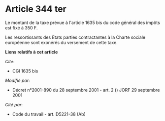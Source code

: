 # Article 344 ter

Le montant de la taxe prévue à l'article 1635 bis du code général des impôts est fixé à 350 F.

Les ressortissants des Etats parties contractantes à la Charte sociale européenne sont exonérés du versement de cette taxe.

**Liens relatifs à cet article**

_Cite_:

  - CGI 1635 bis

_Modifié par_:

  - Décret n°2001-890 du 28 septembre 2001 - art. 2 () JORF 29 septembre 2001

_Cité par_:

  - Code du travail - art. D5221-38 (Ab)
